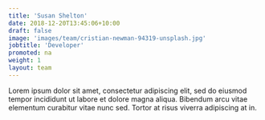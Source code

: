 ```yaml
---
title: 'Susan Shelton'
date: 2018-12-20T13:45:06+10:00
draft: false
image: 'images/team/cristian-newman-94319-unsplash.jpg'
jobtitle: 'Developer'
promoted: na
weight: 1
layout: team
---
```


Lorem ipsum dolor sit amet, consectetur adipiscing elit, sed do eiusmod tempor incididunt ut labore et dolore magna aliqua. Bibendum arcu vitae elementum curabitur vitae nunc sed. Tortor at risus viverra adipiscing at in.
